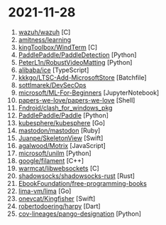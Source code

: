 # 2021-11-28

1. [wazuh/wazuh](https://github.com/wazuh/wazuh "Wazuh - The Open Source Security Platform") [C]
2. [amitness/learning](https://github.com/amitness/learning "Becoming better at data science every day") 
3. [kingToolbox/WindTerm](https://github.com/kingToolbox/WindTerm "A quicker and better cross-platform SSH/Sftp/Shell/Telnet/Serial terminal.") [C]
4. [PaddlePaddle/PaddleDetection](https://github.com/PaddlePaddle/PaddleDetection "Object detection and instance segmentation toolkit based on PaddlePaddle.") [Python]
5. [PeterL1n/RobustVideoMatting](https://github.com/PeterL1n/RobustVideoMatting "Robust Video Matting in PyTorch, TensorFlow, TensorFlow.js, ONNX, CoreML!") [Python]
6. [alibaba/ice](https://github.com/alibaba/ice "🚀 The Progressive Framework Based On React（基于 React 的渐进式研发框架）") [TypeScript]
7. [kkkgo/LTSC-Add-MicrosoftStore](https://github.com/kkkgo/LTSC-Add-MicrosoftStore "Add Windows Store for LTSC") [Batchfile]
8. [sottlmarek/DevSecOps](https://github.com/sottlmarek/DevSecOps "Ultimate DevSecOps library") 
9. [microsoft/ML-For-Beginners](https://github.com/microsoft/ML-For-Beginners "12 weeks, 26 lessons, 52 quizzes, classic Machine Learning for all") [JupyterNotebook]
10. [papers-we-love/papers-we-love](https://github.com/papers-we-love/papers-we-love "Papers from the computer science community to read and discuss.") [Shell]
11. [Fndroid/clash_for_windows_pkg](https://github.com/Fndroid/clash_for_windows_pkg "A Windows/macOS GUI based on Clash") 
12. [PaddlePaddle/Paddle](https://github.com/PaddlePaddle/Paddle "PArallel Distributed Deep LEarning: Machine Learning Framework from Industrial Practice （『飞桨』核心框架，深度学习&机器学习高性能单机、分布式训练和跨平台部署）") [Python]
13. [kubesphere/kubesphere](https://github.com/kubesphere/kubesphere "The container platform tailored for Kubernetes multi-cloud, datacenter, and edge management ⎈ 🖥 ☁️") [Go]
14. [mastodon/mastodon](https://github.com/mastodon/mastodon "Your self-hosted, globally interconnected microblogging community") [Ruby]
15. [Juanpe/SkeletonView](https://github.com/Juanpe/SkeletonView "☠️ An elegant way to show users that something is happening and also prepare them to which contents they are awaiting") [Swift]
16. [agalwood/Motrix](https://github.com/agalwood/Motrix "A full-featured download manager.") [JavaScript]
17. [microsoft/unilm](https://github.com/microsoft/unilm "Large-scale Self-supervised Pre-training Across Tasks, Languages, and Modalities") [Python]
18. [google/filament](https://github.com/google/filament "Filament is a real-time physically based rendering engine for Android, iOS, Windows, Linux, macOS, and WebGL2") [C++]
19. [warmcat/libwebsockets](https://github.com/warmcat/libwebsockets "canonical libwebsockets.org networking library") [C]
20. [shadowsocks/shadowsocks-rust](https://github.com/shadowsocks/shadowsocks-rust "A Rust port of shadowsocks") [Rust]
21. [EbookFoundation/free-programming-books](https://github.com/EbookFoundation/free-programming-books "📚 Freely available programming books") 
22. [lima-vm/lima](https://github.com/lima-vm/lima "Linux virtual machines, on macOS (aka Linux-on-Mac, macOS subsystem for Linux, containerd for Mac, unofficially)") [Go]
23. [onevcat/Kingfisher](https://github.com/onevcat/Kingfisher "A lightweight, pure-Swift library for downloading and caching images from the web.") [Swift]
24. [robertodoering/harpy](https://github.com/robertodoering/harpy "a Twitter app built with Flutter 🐦") [Dart]
25. [cov-lineages/pango-designation](https://github.com/cov-lineages/pango-designation "Repository for suggesting new lineages that should be added to the current scheme") [Python]
